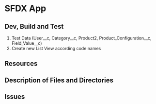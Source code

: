 # SFDX  App

## Dev, Build and Test
1) Test Data (User__c, Category__c, Product2, Product_Configuration__c, Field_Value__c)
2) Create new List View according code names


## Resources


## Description of Files and Directories


## Issues


